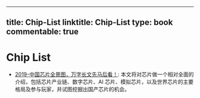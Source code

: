 
---
title: Chip-List
linktitle: Chip-List
type: book
commentable: true
---

# Chip List

- [2019-中国芯片全景图，万字长文先马后看！](https://mp.weixin.qq.com/s/7-ONDI7HpRRUIc15sr2trQ): 本文将对芯片做一个相对全面的介绍，包括芯片产业链、数字芯片、AI 芯片、模拟芯片，以及世界芯片的主要格局及参与玩家，并试图挖掘出国产芯片的机会。

    